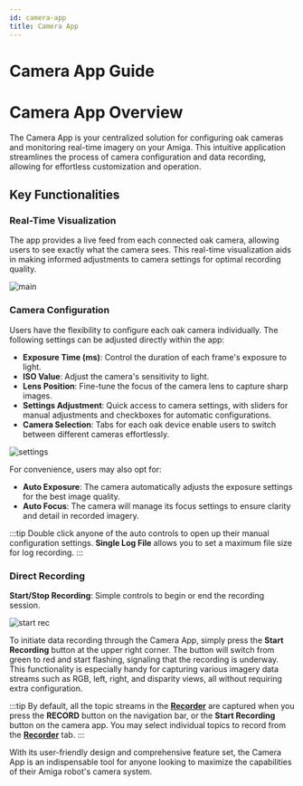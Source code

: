 ```yaml
---
id: camera-app
title: Camera App
---
```


# Camera App Guide

# Camera App Overview

The Camera App is your centralized solution for configuring oak cameras and monitoring real-time
imagery on your Amiga.
This intuitive application streamlines the process of camera configuration and data recording,
allowing for effortless customization and operation.

## Key Functionalities

### Real-Time Visualization

The app provides a live feed from each connected oak camera, allowing users to see exactly what the
camera sees.
This real-time visualization aids in making informed adjustments to camera settings for optimal
recording quality.

![main](https://github.com/farm-ng/amiga-dev-kit/assets/133177230/1a146c44-e9f7-40de-ad75-df26a6c2bba7)

### Camera Configuration

Users have the flexibility to configure each oak camera individually.
The following settings can be adjusted directly within the app:

- **Exposure Time (ms)**: Control the duration of each frame's exposure to light.
- **ISO Value**: Adjust the camera's sensitivity to light.
- **Lens Position**: Fine-tune the focus of the camera lens to capture sharp images.
- **Settings Adjustment**: Quick access to camera settings, with sliders for manual adjustments and
checkboxes for automatic configurations.
- **Camera Selection**: Tabs for each oak device enable users to switch between different cameras effortlessly.

![settings](https://github.com/farm-ng/amiga-dev-kit/assets/133177230/3da3b23d-8c59-45b8-bbb4-c86b388edd64)

For convenience, users may also opt for:

- **Auto Exposure**: The camera automatically adjusts the exposure settings for the best image quality.
- **Auto Focus**: The camera will manage its focus settings to ensure clarity and detail in recorded
imagery.

:::tip
Double click anyone of the auto controls to open up their manual configuration settings.
**Single Log File** allows you to set a maximum file size for log recording.
:::

### Direct Recording

**Start/Stop Recording**: Simple controls to begin or end the recording session.

![start rec](https://github.com/farm-ng/amiga-dev-kit/assets/133177230/cb1d2d19-aaf5-4091-9d65-b2bf7b6e7499)

To initiate data recording through the Camera App, simply press the **Start Recording** button at
the upper right corner. The button will switch from green to red and start flashing,
signaling that the recording is underway.
This functionality is especially handy for capturing various imagery data
streams such as RGB, left, right, and disparity views, all without requiring extra configuration.

:::tip
By default, all the topic streams in the [**Recorder**](/docs/apps/launcher/#recorder)
are captured when you press the **RECORD** button on the navigation bar, or the **Start Recording** button
on the camera app. You may select individual topics to record from the
[**Recorder**](/docs/apps/launcher/#recorder) tab.
:::

With its user-friendly design and comprehensive feature set, the Camera App is an indispensable tool
for anyone looking to maximize the capabilities of their Amiga robot's camera system.
